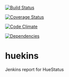 

[![Build Status](https://travis-ci.org/APCOvernight/huekins.svg?branch=master)](https://travis-ci.org/APCOvernight/huekins)

[![Coverage Status](https://coveralls.io/repos/github/APCOvernight/huekins/badge.svg?branch=master)](https://coveralls.io/github/APCOvernight/huekins?branch=master)

[![Code Climate](https://img.shields.io/codeclimate/maintainability/APCOvernight/huekins.svg)](https://codeclimate.com/github/APCOvernight/huekins)


[![Dependencies](https://img.shields.io/david/APCOvernight/huekins.svg)](https://david-dm.org/APCOvernight/huekins) 

# huekins
Jenkins report for HueStatus
